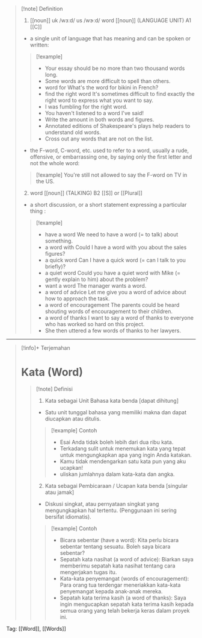 >[!note] Definition
>1. [[noun]]
uk  /wɜːd/ us  /wɝːd/
word [[noun]] (LANGUAGE UNIT)
A1 [[C]]
>- a single unit of language that has meaning and can be spoken or written:
> > [!example] 
> > - Your essay should be no more than two thousand words long.
> > - Some words are more difficult to spell than others.
> > - word for What's the word for bikini in French?
> > - find the right word It's sometimes difficult to find exactly the right word to express what you want to say.
> > - I was fumbling for the right word.
> > - You haven't listened to a word I've said!
> > - Write the amount in both words and figures.
> > - Annotated editions of Shakespeare's plays help readers to understand old words.
> > - Cross out any words that are not on the list.
 >-  the F-word, C-word, etc.
 >  used to refer to a word, usually a rude, offensive, or embarrassing one, by saying only the first letter and not the whole word:
 > > [!example] 
> > You're still not allowed to say the F-word on TV in the US.
>2. word [[noun]] (TALKING)
B2 [[S]] or [[Plural]]
>- a short discussion, or a short statement expressing a particular thing :
> > [!example] 
> > - have a word We need to have a word (= to talk) about something.
> > - a word with Could I have a word with you about the sales figures?
> > - a quick word Can I have a quick word (= can I talk to you briefly)?
> > - a quiet word Could you have a quiet word with Mike (= gently explain to him) about the problem?
> > - want a word The manager wants a word.
> > - a word of advice Let me give you a word of advice about how to approach the task.
> > - a word of encouragement The parents could be heard shouting words of encouragement to their children.
> > - a word of thanks I want to say a word of thanks to everyone who has worked so hard on this project.
> > - She then uttered a few words of thanks to her lawyers.

---

>[!info]+ Terjemahan
> # Kata (Word)
> > [!note] Definisi
> > 1. Kata sebagai Unit Bahasa
> >    kata benda [dapat dihitung]
> > - Satu unit tunggal bahasa yang memiliki makna dan dapat diucapkan atau ditulis.
> > > [!example] Contoh
> > > - Esai Anda tidak boleh lebih dari dua ribu kata.
> > > - Terkadang sulit untuk menemukan kata yang tepat untuk mengungkapkan apa yang ingin Anda katakan.
> > > - Kamu tidak mendengarkan satu kata pun yang aku ucapkan!
> > > - uliskan jumlahnya dalam kata-kata dan angka.
> > 2. Kata sebagai Pembicaraan / Ucapan
> >    kata benda [singular atau jamak]
> > - Diskusi singkat, atau pernyataan singkat yang mengungkapkan hal tertentu. (Penggunaan ini sering bersifat idiomatis).
> > > [!example] Contoh
> > > - Bicara sebentar (have a word): Kita perlu bicara sebentar tentang sesuatu. Boleh saya bicara sebentar?
> > > - Sepatah kata nasihat (a word of advice): Biarkan saya memberimu sepatah kata nasihat tentang cara mengerjakan tugas itu.
> > > - Kata-kata penyemangat (words of encouragement): Para orang tua terdengar meneriakkan kata-kata penyemangat kepada anak-anak mereka.
> > > - Sepatah kata terima kasih (a word of thanks): Saya ingin mengucapkan sepatah kata terima kasih kepada semua orang yang telah bekerja keras dalam proyek ini.

Tag: [[Word]], [[Words]]